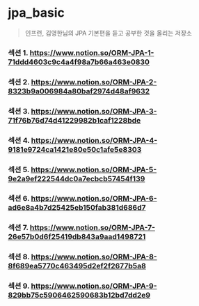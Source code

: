 # jpa_basic
> 인프런, 김영한님의 JPA 기본편을 듣고 공부한 것을 올리는 저장소

### 섹션 1. https://www.notion.so/ORM-JPA-1-71ddd4603c9c4a4f98a7b66a463e0830

### 섹션 2. https://www.notion.so/ORM-JPA-2-8323b9a006984a80baf2974d48af9632

### 섹션 3. https://www.notion.so/ORM-JPA-3-71f76b76d74d41229982b1caf1228bde

### 섹션 4. https://www.notion.so/ORM-JPA-4-9181e9724ca1421e80e50c1afe5e8303

### 섹션 5. https://www.notion.so/ORM-JPA-5-9e2a9ef222544dc0a7ecbcb57454f139

### 섹션 6. https://www.notion.so/ORM-JPA-6-ad6e8a4b7d25425eb150fab381d686d7

### 섹션 7. https://www.notion.so/ORM-JPA-7-26e57b0d6f25419db843a9aad1498721

### 섹션 8. https://www.notion.so/ORM-JPA-8-8f689ea5770c463495d2ef2f2677b5a8

### 섹션 9. https://www.notion.so/ORM-JPA-9-829bb75c5906462590683b12bd7dd2e9
